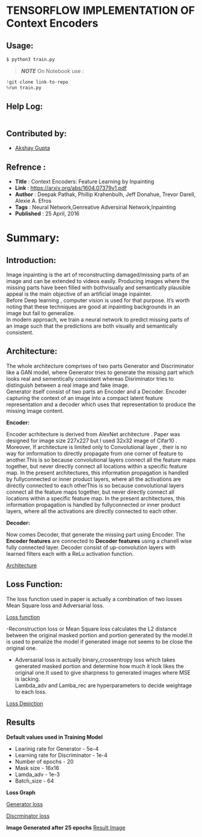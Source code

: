# TENSORFLOW IMPLEMENTATION OF Context Encoders

## Usage:
```bash
$ python3 train.py
```
>**_NOTE_** On Notebook use :
```python
!git clone link-to-repo
%run train.py
```

## Help Log:
```
```

## Contributed by:
* [Akshay Gupta](https://github.com/akshay-gupta123)

## Refrence :
* **Title** : Context Encoders: Feature Learning by Inpainting
* **Link** : https://arxiv.org/abs/1604.07379v1.pdf
* **Author** : Deepak Pathak, Phillip Krahenbulh, Jeff Donahue, Trevor Darell, Alexie A. Efros
* **Tags** : Neural Network,Genreative Adversirial Network,Inpainting
* **Published** : 25 April, 2016

# Summary:

## Introduction:

Image inpainting is the art of reconstructing damaged/missing parts of an image and can be extended to videos easily. Producing images where the missing parts have been filled with bothvisually and semantically plausible appeal  is the main objective of an artificial image inpainter.<br> 
Before Deep learning , computer vision is used for that purpose. It’s worth noting that these techniques are good at inpainting backgrounds in an image but fail to generalize.<br>
In modern approach, we train a neural network to predict missing parts of an image such that the predictions are both visually and semantically consistent.

## Architecture:

The whole architecture comprises of two parts Generator and Discriminator like a GAN model, where Generator tries to generate the missing part which looks real and sementically consistent whereas Disriminator tries to distinguish between a real image and fake image.<br>
Generator itself consist of two parts an Encoder and a Decoder. Encoder capturing the context of
an image into a compact latent feature representation and a decoder which uses that representation to produce the missing image content. 

**Encoder:** 

Encoder acrhitecture is derived from AlexNet architecture . Paper was designed for image size 227x227 but I used 32x32 image of Cifar10 . Moreover, If architecture is limited only to Convolutional layer , their is no way for imformation to directly propagate from one corner of feature to another.This is so because convolutional layers connect all the feature maps together, but never directly connect all locations within a specific feature map. In the present architectures, this information propagation is handled by fullyconnected or inner product layers, where all the activations are directly connected to each otherThis is so because convolutional layers connect all the feature maps together, but never directly connect all locations within a specific feature map. In the present architectures, this information propagation is handled by fullyconnected or inner product layers, where all the activations
are directly connected to each other. 

**Decoder:** 

Now comes Decoder, that generate the missing part using Encoder. The <strong>Encoder features</strong>
are connected to <strong>Decoder features</strong> using a chanell wise fully connected layer.
Decoder consist of up-convolution layers with learned filters each with a ReLu activation function.

[Architecture](./assets/archi.png)

## Loss Function:

The loss function used in paper is actually a combination of two losses Mean Square loss and Adversarial loss.

[Loss function](./assets/loss2.png)

-Reconstruction loss or Mean Square loss calculates the L2 distance between the original masked portion and portion generated by the model.It is used to penalize the model if generated image not seems to be close the original one.<br>
- Adversarial loss is actually binary_crossentropy loss which takes generated masked portion and determine how much it look likes the original one.It used to give sharpness to generated images where MSE is lacking.<br>
Lambda_adv and Lamba_rec are hyperparameters to decide weightage to each loss.

[Loss Depiction](./assets/loss.png)
 
## Results

**Default values used in Training Model**

* Learinig rate for Generator - 5e-4
* Learning rate for Discriminator - 1e-4
* Number of epochs - 20
* Mask size - 16x16
* Lamda_adv - 1e-3
* Batch_size - 64

**Loss Graph**

[Generator loss](./assets/gen_loss.png)

[Discrminator loss](./assets/dis_loss.png)

**Image Generated after 25 epochs**
[Result Image](./assets/image.png)








